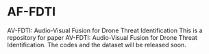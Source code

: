 # AF-FDTI
AV-FDTI: Audio-Visual Fusion for Drone Threat Identification
This is a repository for paper AV-FDTI: Audio-Visual Fusion for Drone Threat Identification. The codes and the dataset will be released soon.
